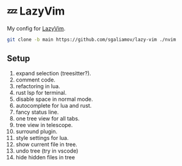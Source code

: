 # 💤 LazyVim

My config for [LazyVim](https://github.com/LazyVim/LazyVim).

``` bash
git clone -b main https://github.com/sgaliamov/lazy-vim ./nvim
```

## Setup

1. expand selection (treesitter?).
1. comment code.
1. refactoring in lua.
1. rust lsp for terminal.
1. disable space in normal mode.
1. autocomplete for lua and rust.
1. fancy status line.
1. one tree view for all tabs.
1. tree view in telescope.
1. surround plugin.
1. style settings for lua.
1. show current file in tree.
1. undo tree (try in vscode)
1. hide hidden files in tree
